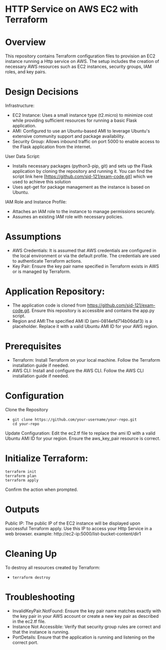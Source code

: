 # HTTP Service on AWS EC2 with Terraform


# Overview
This repository contains Terraform configuration files to provision an EC2 instance running a Http service on AWS. The setup includes the creation of necessary AWS resources such as EC2 instances, security groups, IAM roles, and key pairs.

# Design Decisions
 Infrastructure:
  - EC2 Instance: Uses a small instance type (t2.micro) to minimize cost while providing sufficient resources for running a basic Flask application.
  - AMI: Configured to use an Ubuntu-based AMI to leverage Ubuntu's extensive community support and package availability.
  - Security Group: Allows inbound traffic on port 5000 to enable access to the Flask application from the internet.

 User Data Script:
  - Installs necessary packages (python3-pip, git) and sets up the Flask application by cloning the repository and running it. You can find the script link here [https://github.com/sid-121/exam-code.git] which we used to achieve this solution
  - Uses apt-get for package management as the instance is based on Ubuntu.


 IAM Role and Instance Profile: 
  - Attaches an IAM role to the instance to manage permissions securely. 
  - Assumes an existing IAM role with necessary policies.


# Assumptions
  - AWS Credentials: It is assumed that AWS credentials are configured in the local environment or via the default profile. The credentials are used to authenticate Terraform actions.
  - Key Pair: Ensure the key pair name specified in Terraform exists in AWS or is managed by Terraform.

# Application Repository:
  - The application code is cloned from https://github.com/sid-121/exam-code.git. Ensure this repository is accessible and contains the app.py script.
  - Region and AMI:The specified AMI ID (ami-0814efd714b06daf3) is a placeholder. Replace it with a valid Ubuntu AMI ID for your AWS region.

# Prerequisites
  - Terraform: Install Terraform on your local machine. Follow the Terraform installation guide if needed.
  - AWS CLI: Install and configure the AWS CLI. Follow the AWS CLI installation guide if needed.
    
# Configuration
Clone the Repository
 -     git clone https://github.com/your-username/your-repo.git
       cd your-repo
   
Update Configuration: Edit the ec2.tf file to replace the ami ID with a valid Ubuntu AMI ID for your region.
Ensure the aws_key_pair resource is correct.


# Initialize Terraform:
    terraform init  
    terraform plan
    terraform apply

Confirm the action when prompted.

# Outputs
Public IP: The public IP of the EC2 instance will be displayed upon successful Terraform apply. Use this IP to access your Http Service in a web browser.
  example: http://ec2-ip:5000/list-bucket-content/dir1

# Cleaning Up
 To destroy all resources created by Terraform:
  -     terraform destroy

# Troubleshooting
  - InvalidKeyPair.NotFound: Ensure the key pair name matches exactly with the key pair in your AWS account or create a new key pair as described in the ec2.tf file.
  - Instance Not Accessible: Verify that security group rules are correct and that the instance is running.
  - PortDetails: Ensure that the application is running and listening on the correct port.
